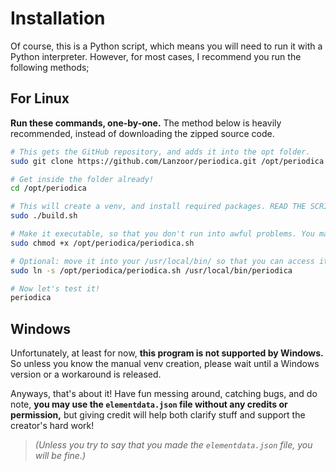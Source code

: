 # Installation

Of course, this is a Python script, which means you will need to run it with a Python interpreter.
However, for most cases, I recommend you run the following methods;

## For Linux

**Run these commands, one-by-one.** The method below is heavily recommended, instead of downloading the zipped source code.

```bash
# This gets the GitHub repository, and adds it into the opt folder.
sudo git clone https://github.com/Lanzoor/periodica.git /opt/periodica

# Get inside the folder already!
cd /opt/periodica

# This will create a venv, and install required packages. READ THE SCRIPT FIRST! DO NOT TRUST SOURCES FROM ONLINE. It will create a venv folder. You will need to use sudo here, because /opt is protected by root.
sudo ./build.sh

# Make it executable, so that you don't run into awful problems. You may or may not need sudo here.
sudo chmod +x /opt/periodica/periodica.sh

# Optional: move it into your /usr/local/bin/ so that you can access it anywhere by running periodica. SUDO IS REQUIRED, /usr/local/bin/ is protected by root.
sudo ln -s /opt/periodica/periodica.sh /usr/local/bin/periodica

# Now let's test it!
periodica
```

## Windows

Unfortunately, at least for now, **this program is not supported by Windows.** So unless you know the manual venv creation, please wait until a Windows version or a workaround is released.

Anyways, that's about it! Have fun messing around, catching bugs, and do note, **you may use the `elementdata.json` file without any credits or permission,** but giving credit will help both clarify stuff and support the creator's hard work!

> *(Unless you try to say that you made the `elementdata.json` file, you will be fine.)*
